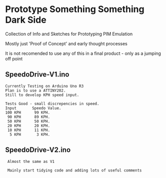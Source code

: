 # Prototype Something Something Dark Side
Collection of Info and Sketches for Prototyping PIM Emulation 

Mostly just 'Proof of Concept' and early thought processes  

It is not recomended to use any of this in a final product - only as a jumping off point


## SpeedoDrive-V1.ino
    Currently Testing on Arduino Uno R3
    Plan is to use a ATTINY202. 
    Still to develop KPH speed input.
    
    Tests Good - small discrepencies in speed.
    Input       Speedo Value.
    100 KPH      99 KPH.
     90 KPH      89 KPH.
     50 KPH      50 KPH.
     20 KPH      20 KPH.
     10 KPH      11 KPH.
      5 KPH       3 KPH.

## SpeedoDrive-V2.ino
     Almost the same as V1
     
     Mainly start tidying code and adding lots of useful comments

